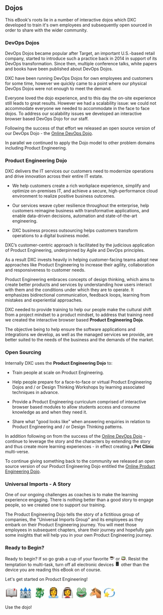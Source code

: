## Dojos

This eBook's roots lie in a number of interactive dojos which DXC developed to train it's own employees and subsequently open sourced in order to share with the wider community.

### DevOps Dojos

DevOps Dojos became popular after Target, an important U.S.-based retail company, started to introduce such a practice back in 2014 in support of its DevOps transformation. Since then, multiple conference talks, white papers and books have been published about DevOps Dojos.

DXC have been running DevOps Dojos for own employees and customers for some time, however we quickly came to a point where our physical DevOps Dojos were not enough to meet the demand.

Everyone loved the dojo experience, and to this day the on-site experience still leads to great results. However we had a scalability issue: we could not accommodate everyone we needed to accommodate in the face to face dojos. To address our scalability issues we developed an interactive browser based DevOps Dojo for our staff.

Following the success of that effort we released an open source version of our DevOps Dojo - the [Online DevOps Dojo](https://dxc-technology.github.io/about-devops-dojo).

In parallel we continued to apply the Dojo model to other problem domains including Product Engineering.

### Product Engineering Dojo

DXC delivers the IT services our customers need to modernize operations and drive innovation across their entire IT estate.

- We help customers create a rich workplace experience, simplify and optimize on-premises IT, and achieve a secure, high-performance cloud environment to realize positive business outcomes.

- Our services weave cyber resilience throughout the enterprise, help customers reimagine business with transformative applications, and enable data-driven decisions, automation and state-of-the-art engineering.

- DXC business process outsourcing helps customers transform operations to a digital business model.

DXC’s customer-centric approach is facilitated by the judicious application of Product Engineering, underpinned by Agile and DevOps principles.

As a result DXC invests heavily in helping customer-facing teams adopt new approaches like Product Engineering to increase their agility, collaboration and responsiveness to customer needs.

Product Engineering embraces concepts of design thinking, which aims to create better products and services by understanding how users interact with them and the conditions under which they are to operate. It emphasizes bidirectional communication, feedback loops, learning from mistakes and experiential approaches.

DXC needed to provide training to help our people make the cultural shift from a project mindset to a product mindset, to address that training need we created the interactive browser based **Product Engineering Dojo**.

The objective being to help ensure the software applications and integrations we develop, as well as the managed services we provide, are better suited to the needs of the business and the demands of the market.

### Open Sourcing

Internally DXC uses the **Product Engineering Dojo** to:

- Train people at scale on Product Engineering.

- Help people prepare for a face-to-face or virtual Product Engineering Dojos and / or Design Thinking Workshops by learning associated techniques in advance.

- Provide a Product Engineering curriculum comprised of interactive browser based modules to allow students access and consume knowledge as and when they need it.

- Share what "good looks like" when answering enquiries in relation to Product Engineering and / or Design Thinking patterns.

In addition following on from the success of the [Online DevOps Dojo](https://dxc-technology.github.io/about-devops-dojo) - continue to leverage the story and the characters by extending the story and thus create more learning experiences - in effect creating a **Pet Clinic** multi-verse.

To continue giving something back to the community we released an open source version of our Product Engineering Dojo entitled the [Online Product Engineering Dojo](https://dxc-technology.github.io/about-pe-dojo).

### Universal Imports - A Story

One of our ongoing challenges as coaches is to make the learning experience engaging. There is nothing better than a good story to engage people, so we created one to support our training.

The Product Engineering Dojo tells the story of a fictitious group of companies, the "Universal Imports Group" and its employees as they embark on their Product Engineering journey. You will meet those employees in subsequent chapters, share their journey and hopefully gain some insights that will help you in your own Product Engineering journey.

### Ready to Begin?

Ready to begin? If so go grab a cup of your favorite ![](assets/coffee.png) or ![](assets/tea.png). Resist the temptation to multi-task, turn off all electronic devices ![](assets/iphone.png) other than the device you are reading this eBook on of course.

Let's get started on Product Engineering!

![Once Upon a Time](assets/onceuponatime.jpg)

Use the dojo!
